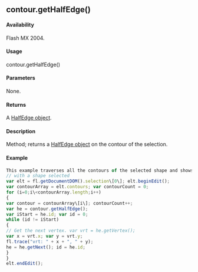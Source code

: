 ## contour.getHalfEdge()

#### Availability

Flash MX 2004.

#### Usage

contour.getHalfEdge()

#### Parameters

None.

#### Returns

A [HalfEdge object](#!AdobeDocs/developers-animatesdk-docs/test/HalfEdge_object/halfEdge_summary.md).

#### Description

Method; returns a [HalfEdge object](#!AdobeDocs/developers-animatesdk-docs/test/HalfEdge_object/halfEdge_summary.md) on the contour of the selection.

#### Example

```javascript
This example traverses all the contours of the selected shape and shows the coordinates of the vertices in the Output panel:
// with a shape selected
var elt = fl.getDocumentDOM().selection\[0\]; elt.beginEdit();
var contourArray = elt.contours; var contourCount = 0;
for (i=0;i\<contourArray.length;i++)
{
var contour = contourArray\[i\]; contourCount++;
var he = contour.getHalfEdge();
var iStart = he.id; var id = 0;
while (id != iStart)
{
// Get the next vertex. var vrt = he.getVertex();
var x = vrt.x; var y = vrt.y;
fl.trace("vrt: " + x + ", " + y);
he = he.getNext(); id = he.id;
}
}
elt.endEdit();

```